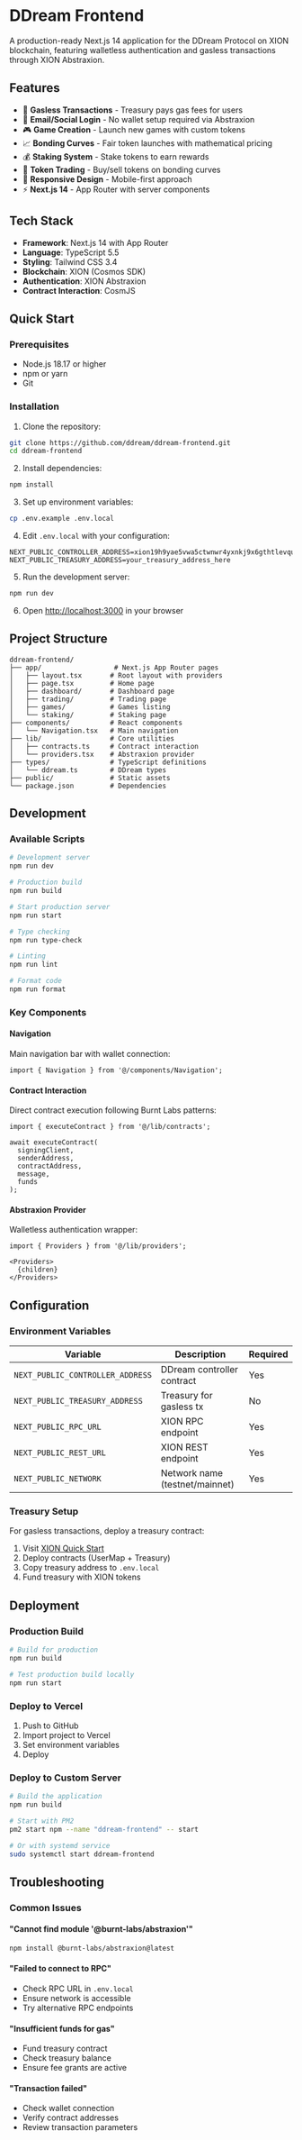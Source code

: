 # DDream Frontend

A production-ready Next.js 14 application for the DDream Protocol on XION blockchain, featuring walletless authentication and gasless transactions through XION Abstraxion.

## Features

- 🚀 **Gasless Transactions** - Treasury pays gas fees for users
- 📧 **Email/Social Login** - No wallet setup required via Abstraxion
- 🎮 **Game Creation** - Launch new games with custom tokens
- 📈 **Bonding Curves** - Fair token launches with mathematical pricing
- 💰 **Staking System** - Stake tokens to earn rewards
- 💱 **Token Trading** - Buy/sell tokens on bonding curves
- 📱 **Responsive Design** - Mobile-first approach
- ⚡ **Next.js 14** - App Router with server components

## Tech Stack

- **Framework**: Next.js 14 with App Router
- **Language**: TypeScript 5.5
- **Styling**: Tailwind CSS 3.4
- **Blockchain**: XION (Cosmos SDK)
- **Authentication**: XION Abstraxion
- **Contract Interaction**: CosmJS

## Quick Start

### Prerequisites

- Node.js 18.17 or higher
- npm or yarn
- Git

### Installation

1. Clone the repository:
```bash
git clone https://github.com/ddream/ddream-frontend.git
cd ddream-frontend
```

2. Install dependencies:
```bash
npm install
```

3. Set up environment variables:
```bash
cp .env.example .env.local
```

4. Edit `.env.local` with your configuration:
```env
NEXT_PUBLIC_CONTROLLER_ADDRESS=xion19h9yae5vwa5ctwnwr4yxnkj9x6gthtlevqu9che8lqjngt7p72lslt3yuy
NEXT_PUBLIC_TREASURY_ADDRESS=your_treasury_address_here
```

5. Run the development server:
```bash
npm run dev
```

6. Open [http://localhost:3000](http://localhost:3000) in your browser

## Project Structure

```
ddream-frontend/
├── app/                  # Next.js App Router pages
│   ├── layout.tsx       # Root layout with providers
│   ├── page.tsx         # Home page
│   ├── dashboard/       # Dashboard page
│   ├── trading/         # Trading page
│   ├── games/           # Games listing
│   └── staking/         # Staking page
├── components/          # React components
│   └── Navigation.tsx   # Main navigation
├── lib/                 # Core utilities
│   ├── contracts.ts     # Contract interaction
│   └── providers.tsx    # Abstraxion provider
├── types/               # TypeScript definitions
│   └── ddream.ts        # DDream types
├── public/              # Static assets
└── package.json         # Dependencies
```

## Development

### Available Scripts

```bash
# Development server
npm run dev

# Production build
npm run build

# Start production server
npm run start

# Type checking
npm run type-check

# Linting
npm run lint

# Format code
npm run format
```

### Key Components

#### Navigation
Main navigation bar with wallet connection:
```tsx
import { Navigation } from '@/components/Navigation';
```

#### Contract Interaction
Direct contract execution following Burnt Labs patterns:
```tsx
import { executeContract } from '@/lib/contracts';

await executeContract(
  signingClient,
  senderAddress,
  contractAddress,
  message,
  funds
);
```

#### Abstraxion Provider
Walletless authentication wrapper:
```tsx
import { Providers } from '@/lib/providers';

<Providers>
  {children}
</Providers>
```

## Configuration

### Environment Variables

| Variable | Description | Required |
|----------|-------------|----------|
| `NEXT_PUBLIC_CONTROLLER_ADDRESS` | DDream controller contract | Yes |
| `NEXT_PUBLIC_TREASURY_ADDRESS` | Treasury for gasless tx | No |
| `NEXT_PUBLIC_RPC_URL` | XION RPC endpoint | Yes |
| `NEXT_PUBLIC_REST_URL` | XION REST endpoint | Yes |
| `NEXT_PUBLIC_NETWORK` | Network name (testnet/mainnet) | Yes |

### Treasury Setup

For gasless transactions, deploy a treasury contract:

1. Visit [XION Quick Start](https://quickstart.dev.testnet.burnt.com)
2. Deploy contracts (UserMap + Treasury)
3. Copy treasury address to `.env.local`
4. Fund treasury with XION tokens

## Deployment

### Production Build

```bash
# Build for production
npm run build

# Test production build locally
npm run start
```

### Deploy to Vercel

1. Push to GitHub
2. Import project to Vercel
3. Set environment variables
4. Deploy

### Deploy to Custom Server

```bash
# Build the application
npm run build

# Start with PM2
pm2 start npm --name "ddream-frontend" -- start

# Or with systemd service
sudo systemctl start ddream-frontend
```

## Troubleshooting

### Common Issues

#### "Cannot find module '@burnt-labs/abstraxion'"
```bash
npm install @burnt-labs/abstraxion@latest
```

#### "Failed to connect to RPC"
- Check RPC URL in `.env.local`
- Ensure network is accessible
- Try alternative RPC endpoints

#### "Insufficient funds for gas"
- Fund treasury contract
- Check treasury balance
- Ensure fee grants are active

#### "Transaction failed"
- Check wallet connection
- Verify contract addresses
- Review transaction parameters